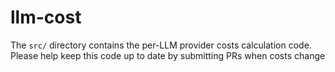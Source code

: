 # llm-cost

The `src/` directory contains the per-LLM provider costs calculation code. Please help keep this code up to date by submitting PRs when costs change
